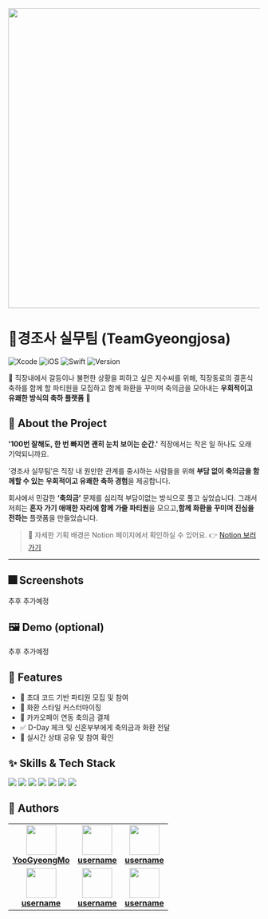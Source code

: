 <div align="center">
  <img src="https://github.com/user-attachments/assets/58fe8151-7167-445d-a51b-d8fdead65d1b" height="600"/>
</div>

# 📱경조사 실무팀 (TeamGyeongjosa)

![Xcode](https://img.shields.io/badge/Xcode-16.2-blue?logo=xcode&logoColor=white) ![iOS](https://img.shields.io/badge/Minimum_iOS-15.6+-lightgrey?logo=apple&logoColor=white) ![Swift](https://img.shields.io/badge/Swift-6.0.2-orange?logo=swift&logoColor=white) ![Version](https://img.shields.io/badge/Version-1.0.0-green)

💬 직장내에서 갈등이나 불편한 상황을 피하고 싶은 지수씨를 위해, 직장동료의 결혼식 축하를 함께 할 파티원을 모집하고 함께 화환을 꾸미며 축의금을 모아내는 **우회적이고 유쾌한 방식의 축하 플랫폼** 🎉


## 🧩 About the Project

**'100번 잘해도, 한 번 빠지면 괜히 눈치 보이는 순간.'** 직장에서는 작은 일 하나도 오래 기억되니까요.

‘경조사 실무팀’은 직장 내 원만한 관계를 중시하는 사람들을 위해
**부담 없이 축의금을 함께할 수 있는** **우회적이고 유쾌한 축하 경험**을 제공합니다.

회사에서 민감한 **‘축의금’** 문제를 심리적 부담이없는 방식으로 풀고 싶었습니다.
그래서 저희는 **혼자 가기 애매한 자리에 함께 가줄 파티원**을 모으고,**함께 화환을 꾸미며 진심을 전하는** 플랫폼을 만들었습니다.

>📘 자세한 기획 배경은 Notion 페이지에서 확인하실 수 있어요.
>👉 [Notion 보러가기](https://www.notion.so/posacademy/5-24-1fd2b843d5af8071bf9fc6c621d70492?pvs=4)

---


## 🎆 Screenshots

추후 추가예정

## 🖼️ Demo (optional)

추후 추가예정


## 📌 Features

- 💌 초대 코드 기반 파티원 모집 및 참여
- 🌸 화환 스타일 커스터마이징
- 💸 카카오페이 연동 축의금 결제
- ✅ D-Day 체크 및 신혼부부에게 축의금과 화환 전달
- 🔁 실시간 상태 공유 및 참여 확인


## ✨ Skills & Tech Stack

<div align="left">

  <img src="https://img.shields.io/badge/Swift-FA7343?style=flat&logo=Swift&logoColor=white"/>
  <img src="https://img.shields.io/badge/SwiftUI-0D1117?style=flat&logo=swift&logoColor=white"/>
  <img src="https://img.shields.io/badge/SwiftData-4285F4?style=flat&logo=swift&logoColor=white"/>
  <img src="https://img.shields.io/badge/MVVM-6E40C9?style=flat&logo=architecture&logoColor=white"/>
  <img src="https://img.shields.io/badge/Figma-F24E1E?style=flat&logo=Figma&logoColor=white"/>
  <img src="https://img.shields.io/badge/GitHub-181717?style=flat&logo=GitHub&logoColor=white"/>
  <img src="https://img.shields.io/badge/Git-F05032?style=flat&logo=Git&logoColor=white"/>

</div>

## 👥 Authors

<div align="center">

<table>
  <tr>
    <td align="center">
      <a href="https://github.com/YooGyeongMo">
        <img src="https://github.com/YooGyeongMo.png" width="60"/><br/>
        <b>YooGyeongMo</b>
      </a>
    </td>
    <td align="center">
      <a href="#">
        <img src="https://github.com/username.png" width="60"/><br/>
        <b>username</b>
      </a>
    </td>
    <td align="center">
      <a href="#">
        <img src="https://github.com/username.png" width="60"/><br/>
        <b>username</b>
      </a>
    </td>
  </tr>
  <tr>
    <td align="center">
      <a href="#">
        <img src="https://github.com/username.png" width="60"/><br/>
        <b>username</b>
      </a>
    </td>
    <td align="center">
      <a href="#">
        <img src="https://github.com/username.png" width="60"/><br/>
        <b>username</b>
      </a>
    </td>
    <td align="center">
      <a href="#">
        <img src="https://github.com/username.png" width="60"/><br/>
        <b>username</b>
      </a>
    </td>
  </tr>
</table>

</div>
